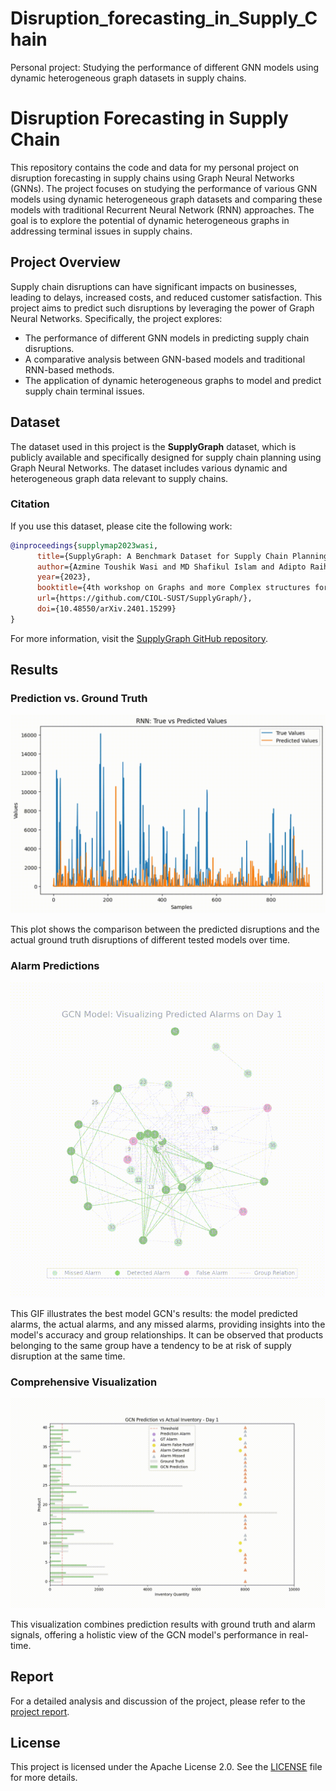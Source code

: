 # Disruption_forecasting_in_Supply_Chain
Personal project: Studying the performance of different GNN models using dynamic heterogeneous graph datasets in supply chains.
# **Disruption Forecasting in Supply Chain**

This repository contains the code and data for my personal project on disruption forecasting in supply chains using Graph Neural Networks (GNNs). The project focuses on studying the performance of various GNN models using dynamic heterogeneous graph datasets and comparing these models with traditional Recurrent Neural Network (RNN) approaches. The goal is to explore the potential of dynamic heterogeneous graphs in addressing terminal issues in supply chains.

## **Project Overview**

Supply chain disruptions can have significant impacts on businesses, leading to delays, increased costs, and reduced customer satisfaction. This project aims to predict such disruptions by leveraging the power of Graph Neural Networks. Specifically, the project explores:
- The performance of different GNN models in predicting supply chain disruptions.
- A comparative analysis between GNN-based models and traditional RNN-based methods.
- The application of dynamic heterogeneous graphs to model and predict supply chain terminal issues.

## **Dataset**

The dataset used in this project is the **SupplyGraph** dataset, which is publicly available and specifically designed for supply chain planning using Graph Neural Networks. The dataset includes various dynamic and heterogeneous graph data relevant to supply chains.

### **Citation**

If you use this dataset, please cite the following work:

```bibtex
@inproceedings{supplymap2023wasi,
      title={SupplyGraph: A Benchmark Dataset for Supply Chain Planning using Graph Neural Networks}, 
      author={Azmine Toushik Wasi and MD Shafikul Islam and Adipto Raihan Akib},
      year={2023},
      booktitle={4th workshop on Graphs and more Complex structures for Learning and Reasoning, 38th Annual AAAI Conference on Artificial Intelligence},
      url={https://github.com/CIOL-SUST/SupplyGraph/},
      doi={10.48550/arXiv.2401.15299}
}
```
For more information, visit the [SupplyGraph GitHub repository](https://github.com/CIOL-SUST/SupplyGraph).

## **Results**

### **Prediction vs. Ground Truth**

![Prediction vs. Ground Truth](ressources/Predictions.mp4.gif)

This plot shows the comparison between the predicted disruptions and the actual ground truth disruptions of different tested models over time.

### **Alarm Predictions**

![Alarm Predictions](ressources/alarm_status_with_group_relations_animation.gif)

This GIF illustrates the best model GCN's results: the model predicted alarms, the actual alarms, and any missed alarms, providing insights into the model's accuracy and group relationships. 
It can be observed that products belonging to the same group have a tendency to be at risk of supply disruption at the same time.

### **Comprehensive Visualization**

![Comprehensive Visualization](ressources/gcn_prediction_vs_actual.gif)

This visualization combines prediction results with ground truth and alarm signals, offering a holistic view of the GCN model's performance in real-time.

## **Report**

For a detailed analysis and discussion of the project, please refer to the [project report](ressources/SupplyGraph_repport_fonce.png).

## **License**

This project is licensed under the Apache License 2.0. See the [LICENSE](path/to/your/license) file for more details.
